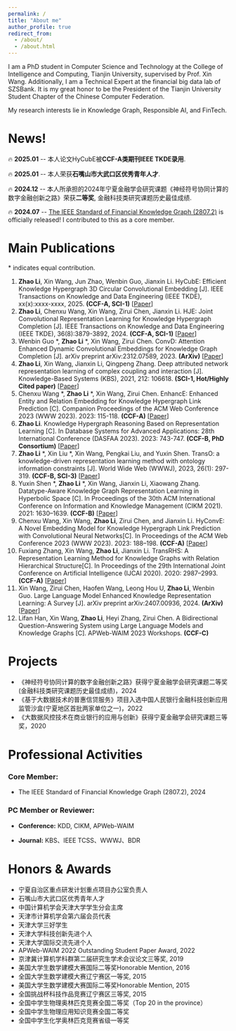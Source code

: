 ```yaml
---
permalink: /
title: "About me"
author_profile: true
redirect_from: 
  - /about/
  - /about.html
---
```




I am a PhD student in Computer Science and Technology at the College of Intelligence and Computing, Tianjin University, supervised by Prof. Xin Wang. Additionally, I am a Technical Expert at the financial big data lab of SZSBank. It is my great honor to be the President of the Tianjin University Student Chapter of the Chinese Computer Federation.

My research interests lie in Knowledge Graph, Responsible AI, and FinTech.





# News!
🔥 **2025.01** -- 本人论文HyCubE被**CCF-A类期刊IEEE TKDE录用**.

🔥 **2025.01** -- 本人荣获**石嘴山市大武口区优秀青年人才**.

🔥 **2024.12** -- 本人所承担的2024年宁夏金融学会研究课题《神经符号协同计算的数字金融创新之路》荣获**二等奖**, 金融科技类研究课题历史最佳成绩.

🔥 **2024.07** -- [The IEEE Standard of Financial Knowledge Graph (2807.2)](https://ieeexplore.ieee.org/abstract/document/10577610) is officially released! I contributed to this as a core member.






# Main Publications
\* indicates equal contribution.

1. **Zhao Li**, Xin Wang, Jun Zhao, Wenbin Guo, Jianxin Li. HyCubE: Efficient Knowledge Hypergraph 3D Circular Convolutional Embedding [J]. IEEE Transactions on Knowledge and Data Engineering (IEEE TKDE), xx(x):xxxx-xxxx, 2025. **(CCF-A, SCI-1)** [[Paper](https://arxiv.org/pdf/2402.08961v2)]
2. **Zhao Li**, Chenxu Wang, Xin Wang, Zirui Chen, Jianxin Li. HJE: Joint Convolutional Representation Learning for Knowledge Hypergraph Completion [J]. IEEE Transactions on Knowledge and Data Engineering (IEEE TKDE), 36(8):3879-3892, 2024. **(CCF-A, SCI-1)** [[Paper](https://doi.org/10.1109/TKDE.2024.3365727)]
3. Wenbin Guo \*, **Zhao Li** \*, Xin Wang, Zirui Chen. ConvD: Attention Enhanced Dynamic Convolutional Embeddings for Knowledge Graph Completion [J]. arXiv preprint arXiv:2312.07589, 2023. **(ArXiv)** [[Paper](https://arxiv.org/abs/2312.07589)]
4. **Zhao Li**, Xin Wang, Jianxin Li, Qingpeng Zhang. Deep attributed network representation learning of complex coupling and interaction [J]. Knowledge-Based Systems (KBS), 2021, 212: 106618. **(SCI-1, Hot/Highly Cited paper)** [[Paper](https://doi.org/10.1016/j.knosys.2020.106618)]
5. Chenxu Wang \*, **Zhao Li** \*, Xin Wang, Zirui Chen. EnhancE: Enhanced Entity and Relation Embedding for Knowledge Hypergraph Link Prediction [C]. Companion Proceedings of the ACM Web Conference 2023 (WWW 2023). 2023: 115-118. **(CCF-A)** [[Paper](https://doi.org/10.1145/3543873.3587326)]
6. **Zhao Li**. Knowledge Hypergraph Reasoning Based on Representation Learning [C]. In Database Systems for Advanced Applications: 28th International Conference (DASFAA 2023). 2023: 743-747. **(CCF-B, PhD Consortium)** [[Paper](https://doi.org/10.1007/978-3-031-30678-5_66)]
7. **Zhao Li** \*, Xin Liu \*, Xin Wang, Pengkai Liu, and Yuxin Shen. TransO: a knowledge-driven representation learning method with ontology information constraints [J]. World Wide Web (WWWJ), 2023, 26(1): 297-319. **(CCF-B, SCI-3)** [[Paper](https://doi.org/10.1007/s11280-022-01016-3)]
8. Yuxin Shen \*, **Zhao Li** \*, Xin Wang, Jianxin Li, Xiaowang Zhang. Datatype-Aware Knowledge Graph Representation Learning in Hyperbolic Space [C]. In Proceedings of the 30th ACM International Conference on Information and Knowledge Management (CIKM 2021). 2021: 1630–1639. **(CCF-B)** [[Paper](https://doi.org/10.1145/3459637.3482421)]
9. Chenxu Wang, Xin Wang, **Zhao Li**, Zirui Chen, and Jianxin Li. HyConvE: A Novel Embedding Model for Knowledge Hypergraph Link Prediction with Convolutional Neural Networks[C]. In Proceedings of the ACM Web Conference 2023 (WWW 2023). 2023: 188–198. **(CCF-A)** [[Paper](https://doi.org/10.1145/3543507.3583256)]
10. Fuxiang Zhang, Xin Wang, **Zhao Li**, Jianxin Li. TransRHS: A Representation Learning Method for Knowledge Graphs with Relation Hierarchical Structure[C]. In Proceedings of the 29th International Joint Conference on Artificial Intelligence (IJCAI 2020). 2020: 2987–2993. **(CCF-A)** [[Paper](https://dl.acm.org/doi/abs/10.5555/3491440.3491853)]
11. Xin Wang, Zirui Chen, Haofen Wang, Leong Hou U, **Zhao Li**, Wenbin Guo. Large Language Model Enhanced Knowledge Representation Learning: A Survey [J]. arXiv preprint arXiv:2407.00936, 2024. **(ArXiv)** [[Paper](https://arxiv.org/abs/2407.00936)]
12. Lifan Han, Xin Wang, **Zhao Li**, Heyi Zhang, Zirui Chen. A Bidirectional Question-Answering System using Large Language Models and Knowledge Graphs [C]. APWeb-WAIM 2023 Workshops. **(CCF-C)**


# Projects
- 《神经符号协同计算的数字金融创新之路》获得宁夏金融学会研究课题二等奖(金融科技类研究课题历史最佳成绩)，2024
- 《基于大数据技术的普惠信贷服务》项目入选中国人民银行金融科技创新应用监管沙盒(宁夏地区首批两家单位之一)，2022
- 《大数据风控技术在商业银行的应用与创新》获得宁夏金融学会研究课题三等奖，2020


# Professional Activities
### Core Member:
- The IEEE Standard of Financial Knowledge Graph (2807.2), 2024



### PC Member or Reviewer:
- **Conference:** KDD, CIKM, APWeb-WAIM

- **Journal:** KBS、IEEE TCSS、WWWJ、BDR








# Honors & Awards
- 宁夏自治区重点研发计划重点项目办公室负责人
- 石嘴山市大武口区优秀青年人才
- 中国计算机学会天津大学学生分会主席
- 天津市计算机学会第六届会员代表
- 天津大学三好学生
- 天津大学科技创新先进个人
- 天津大学国际交流先进个人
- APWeb-WAIM 2022 Outstanding Student Paper Award, 2022
- 京津冀计算机学科群第二届研究生学术会议论文三等奖, 2019
- 美国大学生数学建模大赛国际二等奖Honorable Mention, 2016
- 全国大学生数学建模大赛辽宁赛区一等奖, 2015
- 美国大学生数学建模大赛国际二等奖Honorable Mention, 2015
- 全国挑战杯科技作品竞赛辽宁赛区三等奖, 2015
- 全国中学生物理奥林匹克竞赛全国二等奖（Top 20 in the province）
- 全国中学生物理应用知识竞赛全国二等奖
- 全国中学生化学奥林匹克竞赛省级一等奖

